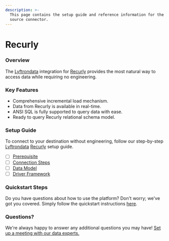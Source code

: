 ```yaml
---
description: >-
  This page contains the setup guide and reference information for the Recurly
  source connector.
---
```


# Recurly

### Overview

The [Lyftrondata](https://www.lyftrondata.com/) integration for [Recurly](None/) provides the most natural way to access data while requiring no engineering.

### Key Features

* Comprehensive incremental load mechanism.
* Data from Recurly is available in real-time.
* ANSI SQL is fully supported to query data with ease.
* Ready to query Recurly relational schema model.

### Setup Guide

To connect to your destination without engineering, follow our step-by-step [Lyftrondata](https://www.lyftrondata.com/) [Recurly](None/) setup guide.

* [ ] [Prerequisite](prerequisite.md)
* [ ] [Connection Steps](connection-steps.md)
* [ ] [Data Model](data-model/erd.md)
* [ ] [Driver Framework](driver-framework/)

### Quickstart Steps

Do you have questions about how to use the platform? Don't worry; we've got you covered. Simply follow the quickstart instructions [here](../../).

### Questions? <a href="#questions" id="questions"></a>

We're always happy to answer any additional questions you may have! [Set up a meeting with our data experts.](https://www.lyftrondata.com/book-a-meeting/)
